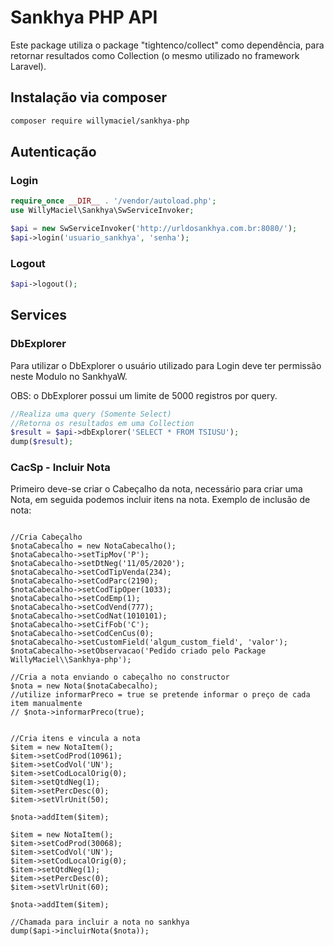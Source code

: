 # Sankhya PHP API
Este package utiliza o package "tightenco/collect" como dependência, para retornar resultados como Collection (o mesmo utilizado no framework Laravel).

## Instalação via composer

``` bash
composer require willymaciel/sankhya-php
```

## Autenticação

### Login

``` php
require_once __DIR__ . '/vendor/autoload.php';
use WillyMaciel\Sankhya\SwServiceInvoker;

$api = new SwServiceInvoker('http://urldosankhya.com.br:8080/');
$api->login('usuario_sankhya', 'senha');
```

### Logout

```php
$api->logout();
```

## Services

### DbExplorer
Para utilizar o DbExplorer o usuário utilizado para Login deve ter permissão neste Modulo no SankhyaW.

OBS: o DbExplorer possui um limite de 5000 registros por query.

``` php
//Realiza uma query (Somente Select)
//Retorna os resultados em uma Collection
$result = $api->dbExplorer('SELECT * FROM TSIUSU');
dump($result);
```

### CacSp - Incluir Nota

Primeiro deve-se criar o Cabeçalho da nota, necessário para criar uma Nota, em seguida podemos incluir itens na nota.
Exemplo de inclusão de nota:

```

//Cria Cabeçalho
$notaCabecalho = new NotaCabecalho();
$notaCabecalho->setTipMov('P');
$notaCabecalho->setDtNeg('11/05/2020');
$notaCabecalho->setCodTipVenda(234);
$notaCabecalho->setCodParc(2190);
$notaCabecalho->setCodTipOper(1033);
$notaCabecalho->setCodEmp(1);
$notaCabecalho->setCodVend(777);
$notaCabecalho->setCodNat(1010101);
$notaCabecalho->setCifFob('C');
$notaCabecalho->setCodCenCus(0);
$notaCabecalho->setCustomField('algum_custom_field', 'valor');
$notaCabecalho->setObservacao('Pedido criado pelo Package WillyMaciel\\Sankhya-php');

//Cria a nota enviando o cabeçalho no constructor
$nota = new Nota($notaCabecalho);
//utilize informarPreco = true se pretende informar o preço de cada item manualmente
// $nota->informarPreco(true);


//Cria itens e vincula a nota
$item = new NotaItem();
$item->setCodProd(10961);
$item->setCodVol('UN');
$item->setCodLocalOrig(0);
$item->setQtdNeg(1);
$item->setPercDesc(0);
$item->setVlrUnit(50);

$nota->addItem($item);

$item = new NotaItem();
$item->setCodProd(30068);
$item->setCodVol('UN');
$item->setCodLocalOrig(0);
$item->setQtdNeg(1);
$item->setPercDesc(0);
$item->setVlrUnit(60);

$nota->addItem($item);

//Chamada para incluir a nota no sankhya
dump($api->incluirNota($nota));

```
